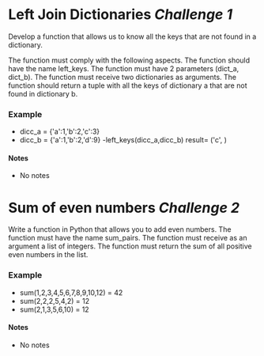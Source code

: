 # Left Join Dictionaries *Challenge 1*

Develop a function that allows us to know all the keys that are not found in a dictionary.

The function must comply with the following aspects.
The function should have the name left_keys.
The function must have 2 parameters (dict_a, dict_b).
The function must receive two dictionaries as arguments.
The function should return a tuple with all the keys of dictionary a that are not found in dictionary b.


### Example
- dicc_a = {'a':1,'b':2,'c':3}
- dicc_b = {'a':1,'b':2,'d':9}
-left_keys(dicc_a,dicc_b)
result= ('c', )

#### Notes
- No notes

# Sum of even numbers *Challenge 2*

Write a function in Python that allows you to add even numbers.
The function must have the name sum_pairs.
The function must receive as an argument a list of integers.
The function must return the sum of all positive even numbers in the list.

### Example
- sum(1,2,3,4,5,6,7,8,9,10,12) = 42
- sum(2,2,2,5,4,2) = 12
- sum(2,1,3,5,6,10) = 12

#### Notes
- No notes

